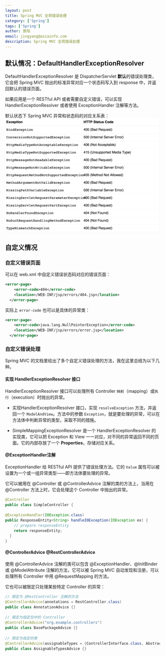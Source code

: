 ```yaml
---
layout: post
title: Spring MVC 全局错误处理
category: ['Spring']
tags: ['Spring']
author: 景阳
email: jingyang@asiainfo.com
description: Spring MVC 全局错误处理
---
```


## 默认情况：DefaultHandlerExceptionResolver
DefaultHandlerExceptionResolver 是 DispatcherServlet **默认**的错误处理类，它会把 Spring MVC 抛出的标准异常对应一个状态码写入到 response 中，并返回默认的错误页面。

如果应用是一个 RESTful API 或者需要自定义错误，可以实现 HandlerExceptionResolver 或者使用 ExceptionHandler 注解等方法。

默认状态下 Spring MVC 异常和状态码的对应关系表：
![exception.png](/images/jyjsjd/exception.png)

## 自定义情况

### 自定义错误页面
可以在 web.xml 中自定义错误状态码对应的错误页面：

```xml
<error-page>
    <error-code>404</error-code>
    <location>/WEB-INF/jsp/errors/404.jsp</location>
  </error-page>
```

实际上 `error-code` 也可以是具体的异常类：

```xml
<error-page>
    <error-code>java.lang.NullPointerException</error-code>
    <location>/WEB-INF/jsp/errors/error.jsp</location>
  </error-page>
```

### 自定义错误处理
Spring MVC 的文档里给出了多个自定义错误处理的方法，我在这里总结为以下几种。

#### 实现 HandlerExceptionResolver 接口
HandlerExceptionResolver 接口可以处理所有 Controller `映射`（mapping）或`执行`（execution）时抛出的异常。

* 实现HandlerExceptionResolver 接口，实现 `resolveException` 方法，并返回一个 `ModelAndView`。方法中的参数 `Exception`，就是要处理的异常，可以在方法体中判断异常的类型，采取不同的措施。

* SimpleMappingExceptionResolver 是一个 HandlerExceptionResolver 的实现类，它可以把 Exception 和 View 一一对应，对不同的异常返回不同的页面。它的内部存放了一个 **Properties**，存储对应关系。


#### @ExceptionHandler注解
ExceptionHandler 给 RESTful API 提供了错误处理方法。它的 `Value` 属性可以被设置为一个或一组异常类型——即方法体要处理的异常。

它可以被用在 @Controller 或 @ControllerAdvice 注解的类的方法上，当用在@Controller 方法上时，它会处理这个 Controller 中抛出的异常。

```java
@Controller 
public class SimpleController {

@ExceptionHandler(IOException.class) 
public ResponseEntity<String> handleIOException(IOException ex) {
    // prepare responseEntity
    return responseEntity; 
  }
}
```

#### @ControllerAdvice @RestControllerAdvice
使用 @ControllerAdvice 注解的类可以包含 @ExceptionHandler、@InitBinder 或 @ModelAttribute 注解的方法，它可以被 Spring MVC 自动发现和注册，可以处理所有 Controller 中用 @RequestMapping 的方法。

它也可以被限定只处理某些特定 Controller 的异常：

```java
// 限定为 @RestController 注解的方法
@ControllerAdvice(annotations = RestController.class) 
public class AnnotationAdvice {}

// 限定为指定包中的 Controller 
@ControllerAdvice("org.example.controllers") 
public class BasePackageAdvice {}

// 限定为指定的类
@ControllerAdvice(assignableTypes = {ControllerInterface.class, AbstractController.class}) 
public class AssignableTypesAdvice {}
```
